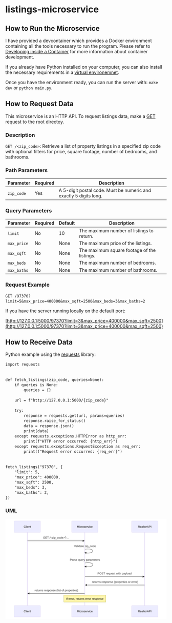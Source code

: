 # listings-microservice

## How to Run the Microservice

I have provided a devcontainer which provides a Docker environment containing all the tools necessary to run the program. Please refer to [Developing inside a Container](https://code.visualstudio.com/docs/devcontainers/containers) for more information about container development.

If you already have Python installed on your computer, you can also install the necessary requirements in a [virtual environemnet](https://docs.python.org/3/tutorial/venv.html).

Once you have the environment ready, you can run the server with: `make dev` or `python main.py`.

## How to Request Data

This microservice is an HTTP API. To request listings data, make a [GET](https://developer.mozilla.org/en-US/docs/Web/HTTP/Methods/GET) request to the root directoy.

### Description
`GET /<zip_code>`: Retrieve a list of property listings in a specified zip code with optional filters for price, square footage, number of bedrooms, and bathrooms.

### Path Parameters
| Parameter  | Required | Description                                      |
|------------|----------|--------------------------------------------------|
| `zip_code` | Yes      | A 5-digit postal code. Must be numeric and exactly 5 digits long. |


### Query Parameters
| Parameter   | Required | Default | Description                         |
|-------------|----------|---------|-------------------------------------|
| `limit`     | No       | 10      | The maximum number of listings to return. |
| `max_price` | No       | None    | The maximum price of the listings.  |
| `max_sqft`  | No       | None    | The maximum square footage of the listings. |
| `max_beds`  | No       | None    | The maximum number of bedrooms.     |
| `max_baths` | No       | None    | The maximum number of bathrooms.    |

### Request Example
```http
GET /97370?limit=5&max_price=400000&max_sqft=2500&max_beds=3&max_baths=2
```

If you have the server running locally on the default port:

[http://127.0.0.1:5000/97370?limit=3&max_price=400000&max_sqft=2500](http://127.0.0.1:5000/97370?limit=3&max_price=400000&max_sqft=2500)

## How to Receive Data

Python example using the [requests](https://pypi.org/project/requests/) library:

```
import requests


def fetch_listings(zip_code, queries=None):
    if queries is None:
        queries = {}

    url = f"http://127.0.0.1:5000/{zip_code}"

    try:
        response = requests.get(url, params=queries)
        response.raise_for_status()
        data = response.json()
        print(data)
    except requests.exceptions.HTTPError as http_err:
        print(f"HTTP error occurred: {http_err}")
    except requests.exceptions.RequestException as req_err:
        print(f"Request error occurred: {req_err}")


fetch_listings("97370", {
    "limit": 5,
    "max_price": 400000,
    "max_sqft": 2500,
    "max_beds": 3,
    "max_baths": 2,
})

```

### UML

![UML](./uml.svg)
